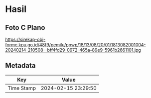 # Hasil

## Foto C Plano

https://sirekap-obj-formc.kpu.go.id/48f9/pemilu/ppwp/18/13/08/20/01/1813082001004-20240214-210508--bff4fd29-0972-465a-89e9-5961b2661101.jpg


## Metadata

| Key        | Value               |
| ---------- | ------------------- |
| Time Stamp | 2024-02-15 23:29:50 |



